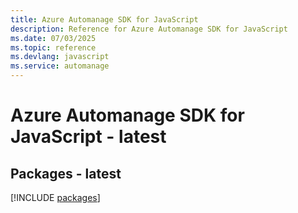 ```yaml
---
title: Azure Automanage SDK for JavaScript
description: Reference for Azure Automanage SDK for JavaScript
ms.date: 07/03/2025
ms.topic: reference
ms.devlang: javascript
ms.service: automanage
---
```

# Azure Automanage SDK for JavaScript - latest
## Packages - latest
[!INCLUDE [packages](automanage-index.md)]